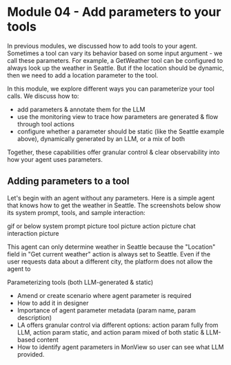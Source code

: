 # Module 04 - Add parameters to your tools

In previous modules, we discussed how to add tools to your agent. Sometimes a tool can vary its behavior based on some input argument - we call these parameters. For example, a GetWeather tool can be configured to always look up the weather in Seattle. But if the location should be dynamic, then we need to add a location parameter to the tool.

In this module, we explore different ways you can parameterize your tool calls. We discuss how to:
- add parameters & annotate them for the LLM
- use the monitoring view to trace how parameters are generated & flow through tool actions
- configure whether a parameter should be static (like the Seattle example above), dynamically generated by an LLM, or a mix of both

Together, these capabilities offer granular control & clear observability into how your agent uses parameters.

## Adding parameters to a tool

Let's begin with an agent without any parameters. Here is a simple agent that knows how to get the weather in Seattle. The screenshots below show its system prompt, tools, and sample interaction:

gif or below
system prompt picture
tool picture
action picture
chat interaction picture

This agent can only determine weather in Seattle because the "Location" field in "Get current weather" action is always set to Seattle. Even if the user requests data about a different city, the platform does not allow the agent to 

Parameterizing tools (both LLM-generated & static)

- Amend or create scenario where agent parameter is required
- How to add it in designer
- Importance of agent parameter metadata (param name, param description)
- LA offers granular control via different options:  action param fully from LLM, action param static, and action param mixed of both static & LLM-based content
- How to identify agent parameters in MonView so user can see what LLM provided.
